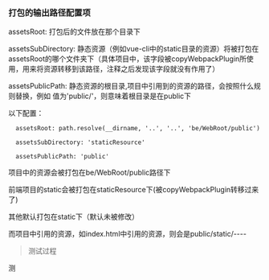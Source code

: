 ### 打包的输出路径配置项

assetsRoot: 打包后的文件放在那个目录下

assetsSubDirectory: 静态资源（例如vue-cli中的static目录的资源）将被打包在assetsRoot的哪个文件夹下（具体项目中，该字段被copyWebpackPlugin所使用，用来将资源转移到该路径，注释之后发现该字段就没有作用了）

assetsPublicPath: 静态资源的根目录,项目中引用到的资源的路径，会按照什么规则替换，例如 值为'public/'，则意味着根目录是在public下

以下配置：
```
  assetsRoot: path.resolve(__dirname, '..', '..', 'be/WebRoot/public')

  assetsSubDirectory: 'staticResource'

  assetsPublicPath: 'public'
```
项目中的资源会被打包在be/WebRoot/public路径下

前端项目的static会被打包在staticResource下(被copyWebpackPlugin转移过来了)

其他默认打包在static下（默认未被修改）

而项目中引用的资源，如index.html中引用的资源，则会是public/static/----

> 测试过程


测
